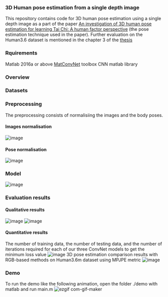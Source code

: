 ### 3D Human pose estimation from a single depth image

This repository contains code for 3D human pose estimation using a single depth image as a part of the paper 
[An investigation of 3D human pose estimation for learning Tai Chi: A human factor perspective](https://www.tandfonline.com/doi/abs/10.1080/10447318.2018.1543081) (the pose estimation technique used in the paper). Further evaluation on the Human3.6 dataset is mentioned in the chapter 3 of the [thesis](https://cdmd.cnki.com.cn/Article/CDMD-10248-1020727900.htm)
### Rquirements
Matlab 2016a or above
[MatConvNet](https://www.vlfeat.org/matconvnet/) toolbox CNN matlab library
### Overview
### Datasets

### Preprocessing
The preprocessing consists of normalisiing the images and the body poses.

#### Images normalisation
![image](https://user-images.githubusercontent.com/50513215/122835919-2979e780-d2e9-11eb-9c7c-f8cf91218c98.png)

#### Pose normalisation
![image](https://user-images.githubusercontent.com/50513215/122835975-41ea0200-d2e9-11eb-9356-e86ee3283056.png)


### Model
![image](https://user-images.githubusercontent.com/50513215/122834392-6abcc800-d2e6-11eb-9479-5847163c431a.png)

### Evaluation results
#### Qualitative results
![image](https://user-images.githubusercontent.com/50513215/122835640-ae183600-d2e8-11eb-8722-edcfd491a1e7.png)
![image](https://user-images.githubusercontent.com/50513215/122835791-ef104a80-d2e8-11eb-838b-25589aced41b.png)

#### Quantitative results
The number of training data, the number of testing data, and the number of iterations required for each of our three ConvNet models to get the minimum loss value
![image](https://user-images.githubusercontent.com/50513215/122835150-c3409500-d2e7-11eb-8a2f-80b51d66eaec.png)
3D pose estimation comparison results with RGB-based methods on Human3.6m dataset using MPJPE metric
![image](https://user-images.githubusercontent.com/50513215/122835392-26cac280-d2e8-11eb-8293-5b3841dfb9f2.png)


### Demo
To run the demo like the following animation, open the folder ./demo with matlab and run main.m 
![ezgif com-gif-maker](https://user-images.githubusercontent.com/50513215/122835059-a1471280-d2e7-11eb-964c-6be706b7cd22.gif)

